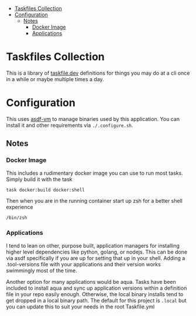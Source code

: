 <!---toc start-->

* [Taskfiles Collection](#taskfiles-collection)
* [Configuration](#configuration)
  * [Notes](#notes)
    * [Docker Image](#docker-image)
    * [Applications](#applications)

<!---toc end-->

# Taskfiles Collection

This is a library of [taskfile.dev](https://taskfile.dev) definitions for things you may do at a cli once in a while or maybe multiple times a day.

# Configuration

This uses [asdf-vm](https://asdf-vm.com/) to manage binaries used by this application. You can install it and other requirements via `./.configure.sh`.

## Notes

### Docker Image

This includes a rudimentary docker image you can use to run most tasks. Simply build it with the task

```bash
task docker:build docker:shell
```

Then when you are in the running container start up zsh for a better shell experience
```bash
/bin/zsh
```

### Applications

I tend to lean on other, purpose built, application managers for installing higher level dependencies like python, golang, or nodejs. This can be done via asdf specifically if you are up for setting that up in your shell. Adding a .tool-versions file with your applications and their version works swimmingly most of the time. 

Another option for many applications would be aqua. Tasks have been included to install aqua and sync up application versions within a definition file in your repo easily enough. Otherwise, the local binary installs tend to get dropped in a local binary path. The default for this project is `.local` but you can update this to suit your needs in the root Taskfile.yml
